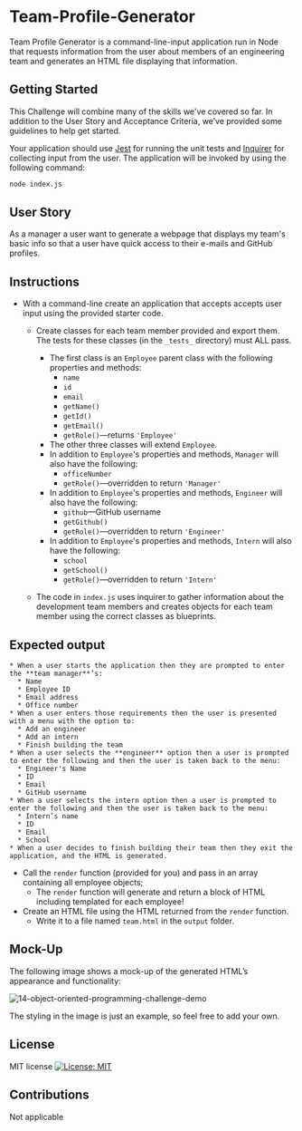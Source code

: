 # Team-Profile-Generator

Team Profile Generator is a command-line-input application run in Node that requests information from the user about members of an engineering team and generates an HTML file displaying that information.

## Getting Started

This Challenge will combine many of the skills we've covered so far. In addition to the User Story and Acceptance Criteria, we’ve provided some guidelines to help get started.

Your application should use [Jest](https://www.npmjs.com/package/jest) for running the unit tests and [Inquirer](https://www.npmjs.com/package/inquirer) for collecting input from the user. The application will be invoked by using the following command:

```bash
node index.js
```

## User Story

As a manager a user want to generate a webpage that displays my team's basic info so that a user have quick access to their e-mails and GitHub profiles.

## Instructions

* With a command-line create an application that accepts accepts user input using the provided starter code.   
  * Create classes for each team member provided and export them. The tests for these classes (in the `_tests_` directory) must ALL pass.     
    * The first class is an `Employee` parent class with the following properties and methods:       
      * `name`
      * `id`
      * `email`
      * `getName()`
      * `getId()`
      * `getEmail()`
      * `getRole()`&mdash;returns `'Employee'`     
    * The other three classes will extend `Employee`.      
    * In addition to `Employee`'s properties and methods, `Manager` will also have the following:
      * `officeNumber`
      * `getRole()`&mdash;overridden to return `'Manager'`
    * In addition to `Employee`'s properties and methods, `Engineer` will also have the following:
      * `github`&mdash;GitHub username
      * `getGithub()`
      * `getRole()`&mdash;overridden to return `'Engineer'`
    * In addition to `Employee`'s properties and methods, `Intern` will also have the following:
      * `school`
      * `getSchool()`
      * `getRole()`&mdash;overridden to return `'Intern'`
  
  * The code in `index.js`  uses inquirer to gather information about the development team members and creates objects for each team member using the correct classes as blueprints.

## Expected output

    * When a user starts the application then they are prompted to enter the **team manager**’s:
      * Name
      * Employee ID
      * Email address
      * Office number
    * When a user enters those requirements then the user is presented with a menu with the option to:
      * Add an engineer
      * Add an intern 
      * Finish building the team
    * When a user selects the **engineer** option then a user is prompted to enter the following and then the user is taken back to the menu:
      * Engineer's Name
      * ID
      * Email
      * GitHub username
    * When a user selects the intern option then a user is prompted to enter the following and then the user is taken back to the menu:
      * Intern’s name
      * ID
      * Email
      * School
    * When a user decides to finish building their team then they exit the application, and the HTML is generated.
  * Call the `render` function (provided for you) and pass in an array containing all employee objects; 
    * The `render` function will generate and return a block of HTML including templated <divs> for each employee!
  * Create an HTML file using the HTML returned from the `render` function. 
    * Write it to a file named `team.html` in the `output` folder. 

## Mock-Up

The following image shows a mock-up of the generated HTML’s appearance and functionality:

![14-object-oriented-programming-challenge-demo](https://user-images.githubusercontent.com/61995940/214441798-3a77f3ab-d163-49d5-9163-1fdef4414f41.png)

The styling in the image is just an example, so feel free to add your own.

## License

MIT license [![License: MIT](https://img.shields.io/badge/License-MIT-blue.svg)](https://opensource.org/licenses/MIT)

## Contributions

Not applicable

